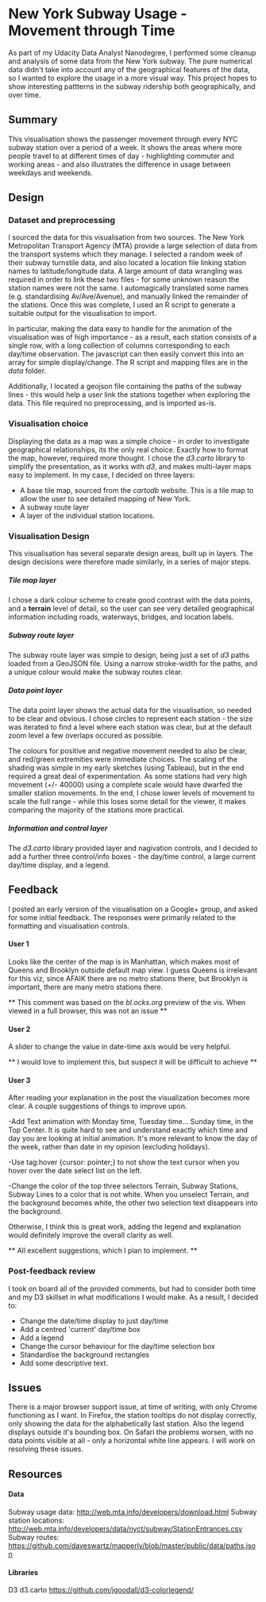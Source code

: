 # New York Subway Usage - Movement through Time

As part of my Udacity Data Analyst Nanodegree, I performed some cleanup and analysis of some data from the New York subway. The pure numerical data didn't take into account any of the geographical features of the data, so I wanted to explore the usage in a more visual way. This project hopes to show interesting pattterns in the subway ridership both geographically, and over time.


## Summary

This visualisation shows the passenger movement through every NYC subway station over a period of a week. It shows the areas where more people travel to at different times of day - highlighting commuter and working areas - and also illustrates the difference in usage between weekdays and weekends. 

## Design

### Dataset and preprocessing

I sourced the data for this visualisation from two sources. The New York Metropolitan Transport Agency (MTA) provide a large selection of data from the transport systems which they manage. I selected a random week of their subway turnstile data, and also located a location file linking station names to latitude/longitude data. A large amount of data wrangling was required in order to link these two files - for some unknown reason the station names were not the same. I automagically translated some names (e.g. standardising Av/Ave/Avenue), and manually linked the remainder of the stations. Once this was complete, I used an R script to generate a suitable output for the visualisation to import. 

In particular, making the data easy to handle for the animation of the visualisation was of high importance - as a result, each station consists of a single row, with a long collection of columns corresponding to each day/time observation. The javascript can then easily convert this into an array for simple display/change. The R script and mapping files are in the *data* folder.

Additionally, I located a geojson file containing the paths of the subway lines - this would help a user link the stations together when exploring the data. This file required no preprocessing, and is imported as-is.

### Visualisation choice

Displaying the data as a map was a simple choice - in order to investigate geographical relationships, its the only real choice. Exactly how to format the map, however, required more thought. I chose the *d3.carto* library to simplify the presentation, as it works with *d3*, and makes multi-layer maps easy to implement. In my case, I decided on three layers:

- A base tile map, sourced from the *cartodb* website. This is a tile map to allow the user to see detailed mapping of New York.
- A subway route layer
- A layer of the individual station locations.

### Visualisation Design

This visualisation has several separate design areas, built up in layers. The design decisions were therefore made similarly, in a series of major steps.

##### Tile map layer

I chose a dark colour scheme to create good contrast with the data points, and a **terrain** level of detail, so the user can see very detailed geographical information including roads, waterways, bridges, and location labels.

##### Subway route layer

The subway route layer was simple to design, being just a set of *d3* paths loaded from a GeoJSON file. Using a narrow stroke-width for the paths, and a unique colour would make the subway routes clear.

##### Data point layer

The data point layer shows the actual data for the visualisation, so needed to be clear and obvious. I chose circles to represent each station - the size was iterated to find a level where each station was clear, but at the default zoom level a few overlaps occured as possible. 

The colours for positive and negative movement needed to also be clear, and red/green extremities were immediate choices. The scaling of the shading was simple in my early sketches (using Tableau), but in the end required a great deal of experimentation. As some stations had very high movement (+/- 40000) using a complete scale would have dwarfed the smaller station movements. In the end, I chose lower levels of movement to scale the full range - while this loses some detail for the viewer, it makes comparing the majority of the stations more practical.

##### Information and control layer

The *d3.carto* library provided layer and nagivation controls, and I decided to add a further three control/info boxes - the day/time control, a large current day/time display, and a legend. 


## Feedback

I posted an early version of the visualisation on a Google+ group, and asked for some initial feedback. The responses were primarily related to the formatting and visualisation controls.

#### User 1
Looks like the center of the map is in Manhattan, which makes most of Queens and Brooklyn outside default map view. I guess Queens is irrelevant for this viz, since AFAIK there are no metro stations there, but Brooklyn is important, there are many metro stations there.

** This comment was based on the *bl.ocks.org* preview of the vis. When viewed in a full browser, this was not an issue **

#### User 2
A slider to change the value in date-time axis would be very helpful.

** I would love to implement this, but suspect it will be difficult to achieve **

#### User 3
After reading your explanation in the post the visualization becomes more clear. A couple suggestions of things to improve upon.

-Add Text animation with Monday time, Tuesday time... Sunday time, in the Top Center. It is quite hard to see and understand exactly which time and day you are looking at initial animation. It's more relevant to know the day of the week, rather than date in my opinion (excluding holidays).

-Use tag:hover {cursor: pointer;} to not show the text cursor when you hover over the date select list on the left. 

-Change the color of the top three selectors Terrain, Subway Stations, Subway Lines to a color that is not white. When you unselect Terrain, and the background becomes white, the other two selection text disappears into the background.

Otherwise, I think this is great work, adding the legend and explanation would definitely improve the overall clarity as well.

** All excellent suggestions, which I plan to implement. **

### Post-feedback review

I took on board all of the provided comments, but had to consider both time and my D3 skillset in what modifications I would make. As a result, I decided to:
- Change the date/time display to just day/time
- Add a centred 'current' day/time box
- Add a legend 
- Change the cursor behaviour for the day/time selection box
- Standardise the background rectangles
- Add some descriptive text.


## Issues

There is a major browser support issue, at time of writing, with only Chrome functioning as I want. In Firefox, the station tooltips do not display correctly, only showing the data for the alphabetically last station. Also the legend displays outside it's bounding box. On Safari the problems worsen, with no data points visible at all - only a horizontal white line appears. I will work on resolving these issues.

## Resources

#### Data

Subway usage data: http://web.mta.info/developers/download.html
Subway station locations: http://web.mta.info/developers/data/nyct/subway/StationEntrances.csv
Subway routes: https://github.com/daveswartz/mapperly/blob/master/public/data/paths.json

#### Libraries

D3
d3.carto
https://github.com/jgoodall/d3-colorlegend/
